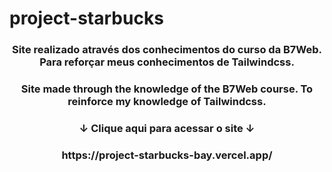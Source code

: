 # project-starbucks

<h3 align="center">Site realizado através dos conhecimentos do curso da B7Web. Para reforçar meus conhecimentos de Tailwindcss.</h3>
<h3 align="center">Site made through the knowledge of the B7Web course. To reinforce my knowledge of Tailwindcss.</h3>

<h3 align=center>↓ Clique aqui para acessar o site ↓</h3>

<h3 align=center>https://project-starbucks-bay.vercel.app/</h3>
